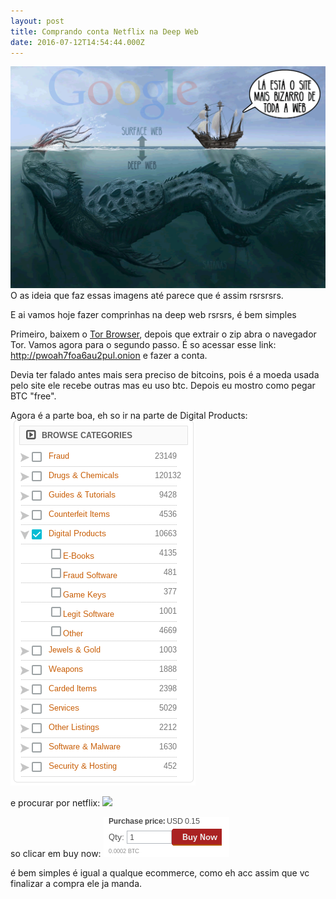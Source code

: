 ```yaml
---
layout: post
title: Comprando conta Netflix na Deep Web
date: 2016-07-12T14:54:44.000Z
---
```

<img src="images/fulls/deep.png" class="fit image">
O as ideia que faz essas imagens até parece que é assim rsrsrsrs.


E ai vamos hoje fazer comprinhas na deep web rsrsrs, é bem simples 

Primeiro, baixem o <a href="https://www.torproject.org/projects/torbrowser.html.en">Tor Browser</a>, depois que extrair o zip abra o navegador Tor.
Vamos agora para o segundo passo. É so acessar esse link: http://pwoah7foa6au2pul.onion e fazer a conta.

Devia ter falado antes mais sera preciso de bitcoins, pois é a moeda usada pelo site ele recebe outras mas eu uso btc. Depois eu mostro como pegar BTC "free".

Agora é a parte boa, eh so ir na parte de Digital Products:
<img src="images/fulls/digital.png" class="fit image">
 
e procurar por netflix:
<img src="images/fulls/netflix" class="fit image">

so clicar em buy now:
<img src="images/fulls/buy.png" class="fit image">

é bem simples é igual a qualque ecommerce, como eh acc assim que vc finalizar a compra ele ja manda. 